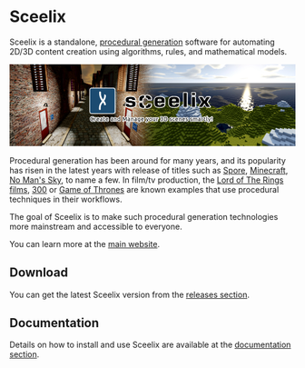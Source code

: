# Sceelix

Sceelix is a standalone, [procedural generation](https://en.wikipedia.org/wiki/Procedural_generation) software for automating 2D/3D content creation using algorithms, rules, and mathematical models.

![](Website/static/img/main/BannerSceelix.jpg)

Procedural generation has been around for many years, and its popularity has risen in the latest years with release of titles such as [Spore](https://en.wikipedia.org/wiki/Spore_(2008_video_game)), [Minecraft](https://en.wikipedia.org/wiki/Minecraft), [No Man's Sky](https://en.wikipedia.org/wiki/No_Man%27s_Sky), to name a few. In film/tv production, the [Lord of The Rings films](https://en.wikipedia.org/wiki/The_Lord_of_the_Rings_(film_series)), [300](https://en.wikipedia.org/wiki/300_(film)) or [Game of Thrones](https://en.wikipedia.org/wiki/Game_of_Thrones) are known examples that use procedural techniques in their workflows.

The goal of Sceelix is to make such procedural generation technologies more mainstream and accessible to everyone.

You can learn more at the  [main website](https://sceelix.com/).

## Download

You can get the latest Sceelix version from the [releases section](https://github.com/Sceelix/Sceelix/releases/latest).

## Documentation

Details on how to install and use Sceelix are available at the [documentation section](https://sceelix.com/docs).
